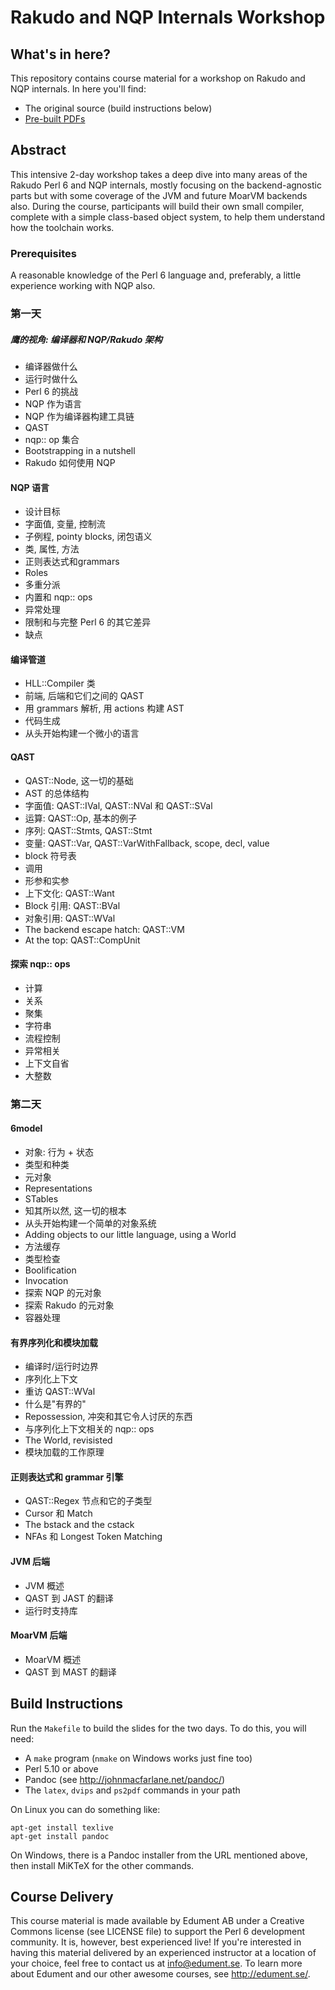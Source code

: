 # Rakudo and NQP Internals Workshop

## What's in here?

This repository contains course material for a workshop on Rakudo and NQP
internals. In here you'll find:

* The original source (build instructions below)
* [Pre-built PDFs](http://edumentab.github.io/rakudo-and-nqp-internals-course/)

## Abstract

This intensive 2-day workshop takes a deep dive into many areas of the Rakudo
Perl 6 and NQP internals, mostly focusing on the backend-agnostic parts but
with some coverage of the JVM and future MoarVM backends also. During the
course, participants will build their own small compiler, complete with a
simple class-based object system, to help them understand how the toolchain
works.

### Prerequisites

A reasonable knowledge of the Perl 6 language and, preferably, a little
experience working with NQP also.

### 第一天

##### 鹰的视角: 编译器和 NQP/Rakudo 架构

* 编译器做什么
* 运行时做什么
* Perl 6 的挑战
* NQP 作为语言
* NQP 作为编译器构建工具链
* QAST
* nqp:: op 集合
* Bootstrapping in a nutshell
* Rakudo 如何使用 NQP

#### NQP 语言

* 设计目标
* 字面值, 变量, 控制流
* 子例程, pointy blocks, 闭包语义
* 类, 属性, 方法
* 正则表达式和grammars
* Roles
* 多重分派
* 内置和 nqp:: ops
* 异常处理
* 限制和与完整 Perl 6 的其它差异
* 缺点

#### 编译管道

* HLL::Compiler 类
* 前端, 后端和它们之间的 QAST
* 用 grammars 解析, 用 actions 构建 AST
* 代码生成
* 从头开始构建一个微小的语言

#### QAST

* QAST::Node, 这一切的基础
* AST 的总体结构
* 字面值: QAST::IVal, QAST::NVal 和 QAST::SVal
* 运算: QAST::Op, 基本的例子
* 序列: QAST::Stmts, QAST::Stmt
* 变量: QAST::Var, QAST::VarWithFallback, scope, decl, value
* block 符号表
* 调用
* 形参和实参
* 上下文化: QAST::Want
* Block 引用: QAST::BVal
* 对象引用: QAST::WVal
* The backend escape hatch: QAST::VM
* At the top: QAST::CompUnit

#### 探索 nqp:: ops

* 计算
* 关系
* 聚集
* 字符串
* 流程控制
* 异常相关
* 上下文自省
* 大整数

### 第二天

#### 6model

* 对象: 行为 + 状态
* 类型和种类
* 元对象
* Representations
* STables
* 知其所以然, 这一切的根本
* 从头开始构建一个简单的对象系统
* Adding objects to our little language, using a World
* 方法缓存
* 类型检查
* Boolification
* Invocation
* 探索 NQP 的元对象
* 探索 Rakudo 的元对象
* 容器处理

#### 有界序列化和模块加载

* 编译时/运行时边界
* 序列化上下文
* 重访 QAST::WVal
* 什么是"有界的"
* Repossession, 冲突和其它令人讨厌的东西
* 与序列化上下文相关的 nqp:: ops
* The World, revisisted
* 模块加载的工作原理

#### 正则表达式和 grammar 引擎

* QAST::Regex 节点和它的子类型
* Cursor 和 Match
* The bstack and the cstack
* NFAs 和 Longest Token Matching

#### JVM 后端

* JVM 概述
* QAST 到 JAST 的翻译
* 运行时支持库

#### MoarVM 后端

* MoarVM 概述
* QAST 到 MAST 的翻译

## Build Instructions

Run the `Makefile` to build the slides for the two days. To do this, you will
need:

* A `make` program (`nmake` on Windows works just fine too)
* Perl 5.10 or above
* Pandoc (see http://johnmacfarlane.net/pandoc/)
* The `latex`, `dvips` and `ps2pdf` commands in your path

On Linux you can do something like:

    apt-get install texlive
    apt-get install pandoc

On Windows, there is a Pandoc installer from the URL mentioned above, then
install MiKTeX for the other commands.

## Course Delivery

This course material is made available by Edument AB under a Creative Commons
license (see LICENSE file) to support the Perl 6 development community. It is,
however, best experienced live! If you're interested in having this material
delivered by an experienced instructor at a location of your choice, feel free
to contact us at info@edument.se. To learn more about Edument and our other
awesome courses, see http://edument.se/.
